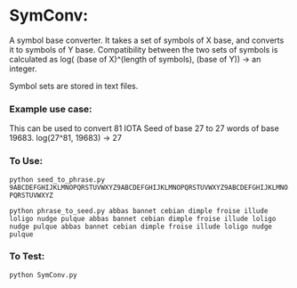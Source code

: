 # SymConv:

A symbol base converter.  It takes a set of symbols of X base, and converts it to symbols of Y base. Compatibility between the two sets of symbols is calculated as log( (base of X)^(length of symbols), (base of Y)) -> an integer.

Symbol sets are stored in text files.

### Example use case:

This can be used to convert 81 IOTA Seed of base 27 to 27 words of base 19683.  log(27^81, 19683) -> 27

### To Use:

`python seed_to_phrase.py 9ABCDEFGHIJKLMNOPQRSTUVWXYZ9ABCDEFGHIJKLMNOPQRSTUVWXYZ9ABCDEFGHIJKLMNOPQRSTUVWXYZ`

`python phrase_to_seed.py abbas bannet cebian dimple froise illude loligo nudge pulque abbas bannet cebian dimple froise illude loligo nudge pulque abbas bannet cebian dimple froise illude loligo nudge pulque`

### To Test:

`python SymConv.py`
